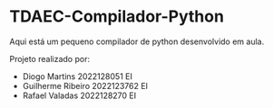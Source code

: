 # TDAEC-Compilador-Python
Aqui está um pequeno compilador de python desenvolvido em aula.

Projeto realizado por:
- Diogo Martins 2022128051 EI
- Guilherme Ribeiro 2022123762 EI
- Rafael Valadas 2022128270 EI



